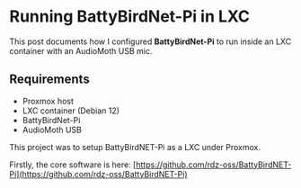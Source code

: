 # Running BattyBirdNet-Pi in LXC

This post documents how I configured **BattyBirdNet-Pi** to run inside an LXC container with an AudioMoth USB mic.

## Requirements
- Proxmox host
- LXC container (Debian 12)
- BattyBirdNet-Pi
- AudioMoth USB

This project was to setup BattyBirdNET-Pi as a LXC under Proxmox.

Firstly, the core software is here: [https://github.com/rdz-oss/BattyBirdNET-Pi](https://github.com/rdz-oss/BattyBirdNET-Pi)

